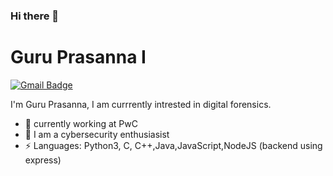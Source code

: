 ### Hi there 👋

 


# Guru Prasanna I
[![Gmail Badge](https://img.shields.io/badge/-guruprasanna321@gmail.com-c14438?style=flat-square&logo=Gmail&logoColor=white&link=mailto:guruprasanna321@gmail.com)](mailto:guruprasanna321@gmail.com)

 

I'm Guru Prasanna, I am currrently intrested in digital forensics.

- 🔭 currently working at PwC
- 🌱 I am a cybersecurity enthusiasist
- ⚡ Languages: Python3, C, C++,Java,JavaScript,NodeJS (backend using express)


